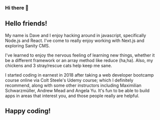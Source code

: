 ### Hi there 👋

<!--
**cassette88/cassette88** is a ✨ _special_ ✨ repository because its `README.md` (this file) appears on your GitHub profile.

Here are some ideas to get you started:

- 🔭 I’m currently working on ...
- 🌱 I’m currently learning ...
- 👯 I’m looking to collaborate on ...
- 🤔 I’m looking for help with ...
- 💬 Ask me about ...
- 📫 How to reach me: ...
- 😄 Pronouns: ...
- ⚡ Fun fact: ...
-->
## Hello friends!

My name is Dave and I enjoy hacking around in javascript, specifically Node.js and React. I've come to really enjoy working with Next.js and exploring Sanity CMS. 

I've learned to enjoy the nervous feeling of learning new things, whether it be a different framework or an array method like reduce (ha,ha). Also, my chickens and 3 stray/rescue cats help keep me sane.

I started coding in earnest in 2018 after taking a web developer bootcamp course online via Colt Steele's Udemy course; which I definitely recommend, along with some other instructors including Maximilian Schwarzmüller, Andrew Mead and Angela Yu. It's fun to be able to build apps in areas that interest you, and those people really are helpful. 

## Happy coding! 
